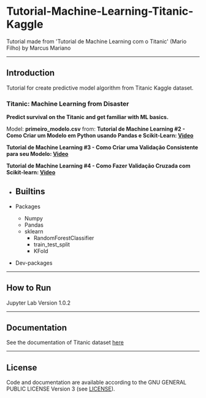 # Tutorial-Machine-Learning-Titanic-Kaggle
Tutorial made from 'Tutorial de Machine Learning com o Titanic' (Mario Filho) by Marcus Mariano

---

## Introduction

Tutorial for create predictive model algorithm from Titanic Kaggle dataset.

### Titanic: Machine Learning from Disaster

**Predict survival on the Titanic and get familiar with ML basics.**

Model: __primeiro_modelo.csv__ from: **Tutorial de Machine Learning #2 - Como Criar um Modelo em Python usando Pandas e Scikit-Learn: [Video](https://www.youtube.com/watch?v=H5aEJazx2Yc&list=PLwnip85KhroW8Q1JSNbgl06iNPeC0SDkx&index=2)**

**Tutorial de Machine Learning #3 - Como Criar uma Validação Consistente para seu Modelo: [Video](https://www.youtube.com/watch?v=K86voC1gRIk&list=PLwnip85KhroW8Q1JSNbgl06iNPeC0SDkx&index=3)**

**Tutorial de Machine Learning #4 - Como Fazer Validação Cruzada com Scikit-learn: [Video](https://www.youtube.com/watch?v=LxvFuLDXUdk&list=PLwnip85KhroW8Q1JSNbgl06iNPeC0SDkx&index=4)**


- Builtins
    -

- Packages
    - Numpy
    - Pandas
    - sklearn
        - RandomForestClassifier
        - train_test_split
        - KFold



- Dev-packages


---

## How to Run

Jupyter Lab Version 1.0.2

---

## Documentation

See the documentation of Titanic dataset [here](https://www.kaggle.com/c/titanic/data)

---

## License

Code and documentation are available according to the GNU GENERAL PUBLIC LICENSE Version 3 (see [LICENSE](https://www.gnu.org/licenses/gpl.html)).

